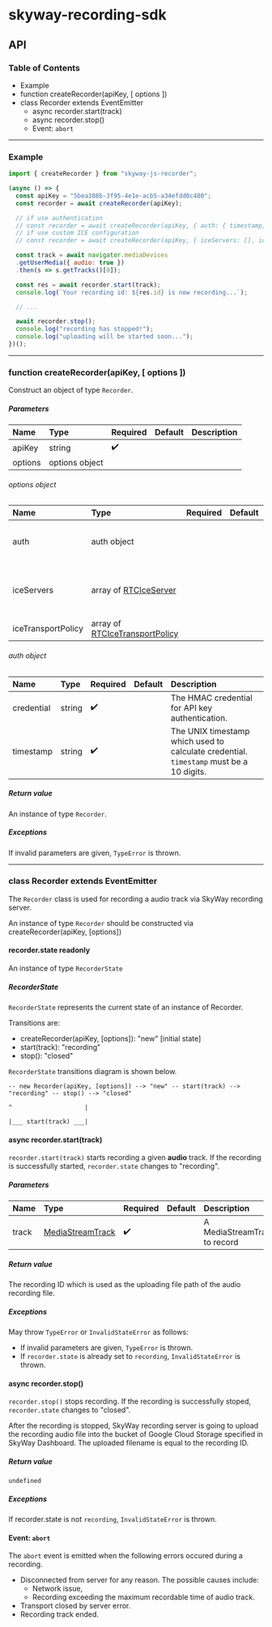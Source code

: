 # skyway-recording-sdk

## API

### Table of Contents

- Example
- function createRecorder(apiKey, [ options ])
- class Recorder extends EventEmitter
  - async recorder.start(track)
  - async recorder.stop()
  - Event: `abort`
  
---

### Example

```js
import { createRecorder } from "skyway-js-recorder";

(async () => {
  const apiKey = "5bea388b-3f95-4e1e-acb5-a34efdd0c480";
  const recorder = await createRecorder(apiKey);

  // if use authentication
  // const recorder = await createRecorder(apiKey, { auth: { timestamp, credential } });
  // if use custom ICE configuration
  // const recorder = await createRecorder(apiKey, { iceServers: [], iceTransportPolicy: "relay" });

  const track = await navigator.mediaDevices
  .getUserMedia({ audio: true })
  .then(s => s.getTracks()[0]);

  const res = await recorder.start(track);
  console.log(`Your recording id: ${res.id} is now recording...`);

  // ...

  await recorder.stop();
  console.log("recording has stopped!");
  console.log("uploading will be started soon...");
})();
```

---

### function createRecorder(apiKey, [ options ])
Construct an object of type `Recorder`.

##### Parameters

| Name      | Type                             | Required           | Default | Description        |
|:----------|:-----------------|:-------------------|:--------|:-------------------|
| apiKey  | string           | :heavy_check_mark: |         |                    |
| options | options object |                    |         |                    |

###### options object
  
| Name               | Type                                                    | Required           | Default | Description                                     |
|:-------------------|:--------------------------------------------------------|:-------------------|:--------|:------------------------------------------------|
| auth               | auth object                                             |                    |         | Information to authenticate recording.          |
| iceServers         | array of [RTCIceServer][RTCIceServer]                   |                    |         | TURN servers that can be used by the ICE Agent. |
| iceTransportPolicy | array of [RTCIceTransportPolicy][RTCIceTransportPolicy] |                    |         | Force TURN or not                               |

###### auth object

| Name       | Type   | Required           | Default | Description                                       |
|:-----------|:-------|:-------------------|:--------|:--------------------------------------------------|
| credential | string | :heavy_check_mark: |         | The HMAC credential for API key authentication.        |
| timestamp  | string | :heavy_check_mark: |         | The UNIX timestamp which used to calculate credential. <br> `timestamp` must be a 10 digits. |

##### Return value
An instance of type `Recorder`.

##### Exceptions
If invalid parameters are given, `TypeError` is thrown.

---

### class Recorder extends EventEmitter
The `Recorder` class is used for recording a audio track via SkyWay recording server.

An instance of type `Recorder` should be constructed via createRecorder(apiKey, [options])

#### recorder.state **readonly**
An instance of type `RecorderState`

##### RecorderState
`RecorderState` represents the current state of an instance of Recorder.

Transitions are:
- createRecorder(apiKey, [options]): "new" [initial state]
- start(track): "recording"
- stop(): "closed"


`RecorderState` transitions diagram is shown below.
```
-- new Recorder(apiKey, [options]) --> "new" -- start(track) --> "recording" -- stop() --> "closed"
                                                                          ^                    |
                                                                          |___ start(track) ___|
```

#### async recorder.start(track)
`recorder.start(track)` starts recording a given **audio** track.
If the recording is successfully started, `recorder.state` changes to "recording".

##### Parameters

| Name  | Type                                 | Required           | Default | Description                  |
|:------|:-------------------------------------|:-------------------|:--------|:-----------------------------|
| track | [MediaStreamTrack][MediaStreamTrack] | :heavy_check_mark: |         | A MediaStreamTrack to record |

##### Return value
The recording ID which is used as the uploading file path of the audio recording file.

##### Exceptions
May throw `TypeError` or `InvalidStateError` as follows:
- If invalid parameters are given, `TypeError` is thrown.
- If `recorder.state` is already set to `recording`, `InvalidStateError` is thrown.


#### async recorder.stop()
`recorder.stop()` stops recording.
If the recording is successfully stoped, `recorder.state` changes to "closed".

After the recording is stopped, SkyWay recording server is going to upload the recording audio file into the bucket of Google Cloud Storage specified in SkyWay Dashboard. The uploaded filename is equal to the recording ID.

##### Return value
`undefined`

##### Exceptions
If recorder.state is not `recording`, `InvalidStateError` is thrown.

#### Event: `abort`
The `abort` event is emitted when the following errors occured during a recording.

- Disconnected from server for any reason. The possible causes include:
  - Network issue,
  - Recording exceeding the maximum recordable time of audio track.
- Transport closed by server error.
- Recording track ended.


[MediaStreamTrack]:https://w3c.github.io/webrtc-pc/#mediastreamtrack
[RTCIceServer]:https://w3c.github.io/webrtc-pc/#dom-rtciceserver
[RTCIceTransportPolicy]:https://w3c.github.io/webrtc-pc/#rtcicetransportpolicy-enum
